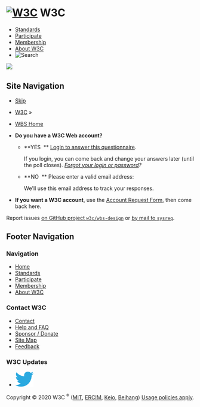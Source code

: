 # [<img src="/2008/site/images/logo-w3c-mobile-lg.png" alt="W3C" width="90" height="53" />](/) <span class="alt-logo">W3C</span>

- [Standards](/standards/)
- [Participate](/participate/)
- [Membership](/Consortium/membership)
- [About W3C](/Consortium/)
- <img src="//www.w3.org/2008/site/images/search-button" alt="Search" class="submit" width="21" height="17" />

<img src="//www.w3.org/2008/site/images/logo-shadow" height="32" />

## Site Navigation

- [Skip](#w3c_content_body "Skip to content (e.g., when browsing via audio)")
- [W3C](/) <span class="cr">»</span>
- [WBS Home](/2002/09/wbs/)

- **Do you have a W3C Web account?**

  - **YES  ** [Login to answer this questionnaire](https://www.w3.org/2002/09/wbs/1/media-production-ws-2021/?login).

    If you login, you can come back and change your answers later (until the poll closes). _[Forgot your login or password](https://www.w3.org/accounts/recover)?_

  - **NO  ** Please enter a valid email address:

    We'll use this email address to track your responses.

- **If you want a W3C account**, use the [Account Request Form](https://www.w3.org/accounts/request), then come back here.

Report issues [on GitHub project `w3c/wbs-design`](https://github.com/w3c/wbs-design/issues/new) or [by mail to `sysreq`](mailto:sysreq@w3.org?subject=WBS%20%5Bbug%20/%20feature%20request%5D:%20%5BSHORT%20DESCRIPTION%5D&body=%5BDETAILED%20EXPLANATION%5D%0A%0A).

## Footer Navigation

### Navigation

- [Home](/)
- [Standards](/standards/)
- [Participate](/participate/)
- [Membership](/Consortium/membership)
- [About W3C](/Consortium/)

### Contact W3C

- [Contact](/Consortium/contact)
- [Help and FAQ](/Help/)
- [Sponsor / Donate](/Consortium/sponsor/)
- [Site Map](/Consortium/siteindex)
- [Feedback](http://lists.w3.org/Archives/Public/site-comments/)

### W3C Updates

- [<img src="/2008/site/images/Twitter_bird_logo_2012.svg" alt="Twitter" class="social-icon" height="40" />](https://twitter.com/W3C "Follow W3C on Twitter")

Copyright © 2020 W3C <sup>®</sup> ([MIT](https://www.csail.mit.edu/), [ERCIM](https://www.ercim.eu/), [Keio](https://www.keio.ac.jp/), [Beihang](http://ev.buaa.edu.cn/)) [Usage policies apply](/Consortium/Legal/ipr-notice).
